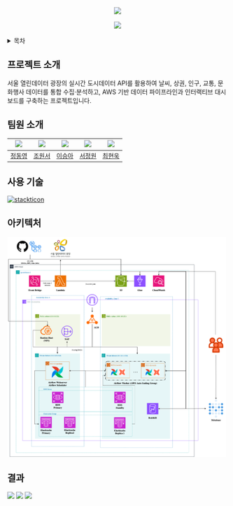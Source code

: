 <div align="center">

<img src="./images/top.png" />

<br />

[<img src="https://img.shields.io/badge/프로젝트 기간-2025.07.01~2025.07.28-green?style=flat&logo=&logoColor=white" />]()

<details align="left">
  <summary>목차</summary>
  <ol>
    <li><a href="#프로젝트 소개">프로젝트 소개</a></li>
    <li><a href="#팀원 소개">팀원 소개</a></li>
    <li><a href="#사용 기술">사용 기술</a></li>
    <li><a href="#아키텍처">아키텍처</a></li>
    <li><a href="#결과">결과</a></li>
  </ol>
</details>

</div>

## 프로젝트 소개
서울 열린데이터 광장의 실시간 도시데이터 API를 활용하여 날씨, 상권, 인구, 교통, 문화행사 데이터를 통합 수집·분석하고, AWS 기반 데이터 파이프라인과 인터랙티브 대시보드를 구축하는 프로젝트입니다.


## 팀원 소개
| ![](https://github.com/Dong-yeong0.png?size=120) | ![](https://github.com/chowonseo.png?size=120) | ![](https://github.com/eelb07.png?size=120) | ![](https://github.com/pjy05079.png?size=120) | ![](https://github.com/CHU4694.png?size=120) |
|:---:|:---:|:---:|:---:|:---:|
| [정동영](https://github.com/Dong-yeong0) | [조원서](https://github.com/chowonseo) | [이승아](https://github.com/eelb07) | [서정원](https://github.com/pjy05079) | [최현욱](https://github.com/CHU4694) |

## 사용 기술
[![stackticon](https://firebasestorage.googleapis.com/v0/b/stackticon-81399.appspot.com/o/images%2F1753771205354?alt=media&token=ea2ae8c2-f877-485a-a312-a6a92b0cd4e5)](https://github.com/msdio/stackticon)

## 아키텍처
<img src="./assets/architecture.png" width="500" />



## 결과
<img src="./assets/tab1.gif" width="300" />
<img src="./assets/tab2.gif" width="300" />
<img src="./assets/tab3.gif" width="300" />
